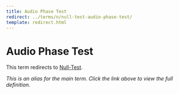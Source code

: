 ```yaml
---
title: Audio Phase Test
redirect: ../terms/n/null-test-audio-phase-test/
template: redirect.html
---
```


# Audio Phase Test

This term redirects to [Null-Test](../terms/n/null-test-audio-phase-test/).

*This is an alias for the main term. Click the link above to view the full definition.*
